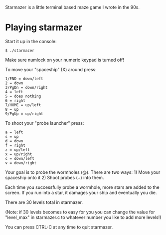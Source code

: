 Starmazer is a little terminal based maze game I wrote in the 90s.

# Playing starmazer

Start it up in the console:

    $ ./starmazer

Make sure numlock on your numeric keypad is turned off!

To move your "spaceship" (X) around press:

    1/END = down/left
    2 = down
    3/PgDn = down/right
    4 = left
    5 = does nothing
    6 = right
    7/HOME = up/left
    8 = up
    9/PgUp = up/right

To shoot your "probe launcher" press:

    a = left
    s = up
    d = down
    f = right
    z = up/left
    x = up/right
    c = down/left
    v = down/right


Your goal is to probe the wormholes (@). There are two ways:
    1) Move your spaceship onto it
    2) Shoot probes (+) into them.

Each time you successfully probe a wormhole, more stars are added to the screen. If you run into a
star, it damages your ship and eventually you die.

There are 30 levels total in starmazer.

(Note: if 30 levels becomes to easy for you you can change the value for "level_max" in starmazer.c
to whatever number you like to add more levels!)

You can press CTRL-C at any time to quit starmazer.
